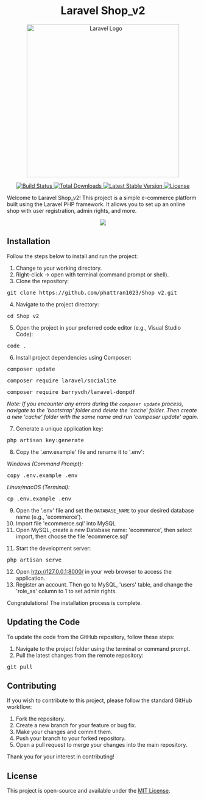 <h1 align="center">Laravel Shop_v2</h1>

<p align="center">
  <a href="https://laravel.com" target="_blank">
    <img src="https://raw.githubusercontent.com/laravel/art/master/logo-lockup/5%20SVG/2%20CMYK/1%20Full%20Color/laravel-logolockup-cmyk-red.svg" width="400" alt="Laravel Logo">
  </a>
</p>

<p align="center">
  <a href="https://github.com/laravel/framework/actions">
    <img src="https://github.com/laravel/framework/workflows/tests/badge.svg" alt="Build Status">
  </a>
  <a href="https://packagist.org/packages/laravel/framework">
    <img src="https://img.shields.io/packagist/dt/laravel/framework" alt="Total Downloads">
  </a>
  <a href="https://packagist.org/packages/laravel/framework">
    <img src="https://img.shields.io/packagist/v/laravel/framework" alt="Latest Stable Version">
  </a>
  <a href="https://packagist.org/packages/laravel/framework">
    <img src="https://img.shields.io/packagist/l/laravel/framework" alt="License">
  </a>
</p>

<p>Welcome to Laravel Shop_v2! This project is a simple e-commerce platform built using the Laravel PHP framework. It allows you to set up an online shop with user registration, admin rights, and more.</p>
<p align="center">
    <picture>
  <source
    srcset="https://github-readme-stats.vercel.app/api?username=phattran1023&show_icons=true&theme=transparent"
    media="(prefers-color-scheme: dark)"
  />
  <source
    srcset="https://github-readme-stats.vercel.app/api?username=anuraghazra&show_icons=true"
    media="(prefers-color-scheme: light), (prefers-color-scheme: no-preference)"
  />
  <img src="https://github-readme-stats.vercel.app/api?username=anuraghazra&show_icons=true" />
</picture>
</p>

<h2>Installation</h2>

<p>Follow the steps below to install and run the project:</p>

<ol>
  <li>Change to your working directory.</li>
  <li>Right-click -> open with terminal (command prompt or shell).</li>
  <li>Clone the repository:</li>
</ol>

<pre>
git clone https://github.com/phattran1023/Shop_v2.git
</pre>

<ol start="4">
  <li>Navigate to the project directory:</li>
</ol>

<pre>
cd Shop_v2
</pre>

<ol start="5">
  <li>Open the project in your preferred code editor (e.g., Visual Studio Code):</li>
</ol>

<pre>
code .
</pre>

<ol start="6">
  <li>Install project dependencies using Composer:</li>
</ol>

<pre>
composer update
</pre>
<pre>
composer require laravel/socialite
</pre>
<pre>
composer require barryvdh/laravel-dompdf
</pre>
    
<p><em>Note: If you encounter any errors during the <code>composer update</code> process, navigate to the 'bootstrap' folder and delete the 'cache' folder. Then create a new 'cache' folder with the same name and run 'composer update' again.</em></p>

<ol start="7">
  <li>Generate a unique application key:</li>
</ol>

<pre>
php artisan key:generate
</pre>

<ol start="8">
  <li>Copy the '.env.example' file and rename it to '.env':</li>
</ol>

<p><em>Windows (Command Prompt):</em></p>

<pre>
copy .env.example .env
</pre>

<p><em>Linux/macOS (Terminal):</em></p>

<pre>
cp .env.example .env
</pre>

<ol start="9">
  <li>Open the '.env' file and set the <code>DATABASE_NAME</code> to your desired database name (e.g., 'ecommerce').</li>
  <li>Import file 'ecommerce.sql' into MySQL</li>
  <li>Open MySQL, create a new Database name: 'ecommerce', then select import, then choose the file 'ecommerce.sql'</li>    
</ol>


<ol start="11">
  <li>Start the development server:</li>
</ol>

<pre>
php artisan serve
</pre>

<ol start="12">
  <li>Open <a href="http://127.0.0.1:8000/">http://127.0.0.1:8000/</a> in your web browser to access the application.</li>
  <li>Register an account. Then go to MySQL, 'users' table, and change the 'role_as' column to 1 to set admin rights.</li>
</ol>

<p>Congratulations! The installation process is complete.</p>

<h2>Updating the Code</h2>

<p>To update the code from the GitHub repository, follow these steps:</p>

<ol>
  <li>Navigate to the project folder using the terminal or command prompt.</li>
  <li>Pull the latest changes from the remote repository:</li>
</ol>

<pre>
git pull
</pre>

<h2>Contributing</h2>

<p>If you wish to contribute to this project, please follow the standard GitHub workflow:</p>

<ol>
  <li>Fork the repository.</li>
  <li>Create a new branch for your feature or bug fix.</li>
  <li>Make your changes and commit them.</li>
  <li>Push your branch to your forked repository.</li>
  <li>Open a pull request to merge your changes into the main repository.</li>
</ol>

<p>Thank you for your interest in contributing!</p>

<h2>License</h2>

<p>This project is open-source and available under the <a href="https://opensource.org/licenses/MIT">MIT License</a>.</p>
